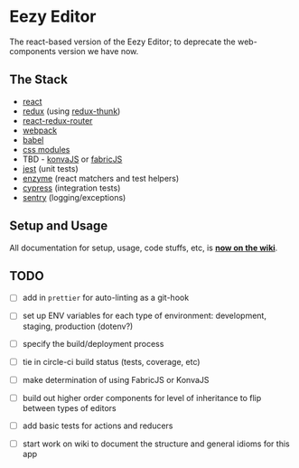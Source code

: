 # Eezy Editor

The react-based version of the Eezy Editor; to deprecate the web-components version we have now.

## The Stack

- [react](https://reactjs.org/)
- [redux](https://redux.js.org/) (using [redux-thunk](https://github.com/gaearon/redux-thunk))
- [react-redux-router](https://github.com/ReactTraining/react-router/tree/master/packages/react-router-redux)
- [webpack](https://webpack.js.org/)
- [babel](https://babeljs.io/)
- [css modules](https://github.com/css-modules/css-modules)
- TBD - [konvaJS](https://konvajs.github.io/) or [fabricJS](http://fabricjs.com/)
- [jest](https://facebook.github.io/jest/) (unit tests)
- [enzyme](https://github.com/airbnb/enzyme) (react matchers and test helpers)
- [cypress](https://www.cypress.io/) (integration tests)
- [sentry](https://sentry.io) (logging/exceptions)

## Setup and Usage

All documentation for setup, usage, code stuffs, etc, is **[now on the wiki](https://github.com/megalithic/ee-react/wiki)**.

## TODO

- [ ] add in `prettier` for auto-linting as a git-hook
- [ ] set up ENV variables for each type of environment: development, staging, production (dotenv?)
- [ ] specify the build/deployment process
- [ ] tie in circle-ci build status (tests, coverage, etc)
- [ ] make determination of using FabricJS or KonvaJS
- [ ] build out higher order components for level of inheritance to flip between types of editors
- [ ] add basic tests for actions and reducers
- [ ] start work on wiki to document the structure and general idioms for this app

